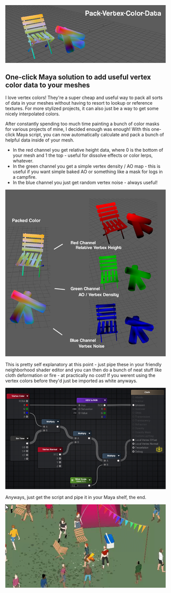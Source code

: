 ![header](images/header.png)
## One-click Maya solution to add useful vertex color data to your meshes

I love vertex colors! They're a super cheap and useful way to pack all sorts of data in your meshes without having to resort to lookup or reference textures. For more stylized projects, it can also just be a way to get some nicely interpolated colors.

After constantly spending too much time painting a bunch of color masks for various projects of mine, I decided enough was enough! With this one-click Maya script, you can now automatically calculate and pack a bunch of helpful data inside of your mesh.

- In the red channel you get relative height data, where 0 is the bottom of your mesh and 1 the top - useful for dissolve effects or color lerps, whatever.
- In the green channel you get a simple vertex density / AO map - this is useful if you want simple baked AO or something like a mask for logs in a campfire.
- In the blue channel you just get random vertex noise - always useful!

![info](images/info.png)

This is pretty self explanatory at this point - just pipe these in your friendly neighborhood shader editor and you can then do a bunch of neat stuff like cloth deformation or fire - at practically no cost! If you werent using the vertex colors before they'd just be imported as white anyways.

![example](images/example.png)

Anyways, just get the script and pipe it in your Maya shelf, the end.

![gif](images/gif.gif)